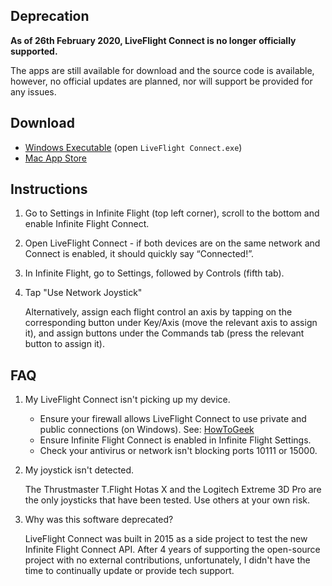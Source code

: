 ## Deprecation

**As of 26th February 2020, LiveFlight Connect is no longer officially supported.**

The apps are still available for download and the source code is available, however, no official updates are planned, nor will support be provided for any issues.

## Download

 - [Windows Executable](https://github.com/LiveFlightApp/Connect-Windows/releases/download/1.3.1/LFC-1.3.1.zip) (open  `LiveFlight Connect.exe`)
 - [Mac App Store](https://itunes.apple.com/us/app/liveflight-connect/id1078754162?ls=1&mt=12)

## Instructions

1. Go to Settings in Infinite Flight (top left corner), scroll to the bottom and enable Infinite Flight Connect.

2. Open LiveFlight Connect - if both devices are on the same network and Connect is enabled, it should quickly say “Connected!”.

3. In Infinite Flight, go to Settings, followed by Controls (fifth tab).

4. Tap "Use Network Joystick"

    Alternatively, assign each flight control an axis by tapping on the corresponding button under Key/Axis (move the relevant axis to assign it), and assign buttons under the Commands tab (press the relevant button to assign it).

## FAQ

1. My LiveFlight Connect isn't picking up my device.

   - Ensure your firewall allows LiveFlight Connect to use private and public connections (on Windows). See: [HowToGeek](https://www.howtogeek.com/howto/uncategorized/how-to-create-exceptions-in-windows-vista-firewall/)
    - Ensure Infinite Flight Connect is enabled in Infinite Flight Settings.
    - Check your antivirus or network isn't blocking ports 10111 or 15000.
  
2. My joystick isn't detected.
 
    The Thrustmaster T.Flight Hotas X and the Logitech Extreme 3D Pro are the only joysticks that have been tested. Use others at your own risk.
  
3. Why was this software deprecated?
 
    LiveFlight Connect was built in 2015 as a side project to test the new Infinite Flight Connect API. After 4 years of supporting the open-source project with no external contributions, unfortunately, I didn't have the time to continually update or provide tech support.
